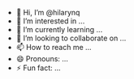 - 👋 Hi, I’m @hilarynq
- 👀 I’m interested in ...
- 🌱 I’m currently learning ...
- 💞️ I’m looking to collaborate on ...
- 📫 How to reach me ...
- 😄 Pronouns: ...
- ⚡ Fun fact: ...

<!---
hilarynq/hilarynq is a ✨ special ✨ repository because its `README.md` (this file) appears on your GitHub profile.
You can click the Preview link to take a look at your changes.
--->

